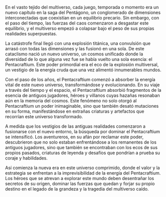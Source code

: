En el vasto tejido del multiverso, cada juego, temporada o momento era un nuevo capítulo en la saga del Pentágono, un conglomerado de dimensiones interconectadas que coexistían en un equilibrio precario. Sin embargo, con el paso del tiempo, las fuerzas del caos comenzaron a desgastar este equilibrio, y el multiverso empezó a colapsar bajo el peso de sus propias realidades superpuestas.

La catástrofe final llegó con una explosión titánica, una convulsión que arrasó con todas las dimensiones y las fusionó en una sola. De este cataclismo nació un nuevo universo, un cosmos unificado donde la diversidad de lo que alguna vez fue se había vuelto una sola esencia: el Pentacraftium. Este poder primordial era el eco de la explosión multiversal, un vestigio de la energía cruda que una vez alimentó innumerables mundos.

Con el paso de los años, el Pentacraftium comenzó a absorber la energía vital de este nuevo universo, transformándose y evolucionando. En su viaje a través del tiempo y el espacio, el Pentacraftium absorbió fragmentos de la esencia de antiguos jugadores, héroes y villanos cuyas hazañas resonaban aún en la memoria del cosmos. Este fenómeno no solo otorgó al Pentacraftium un poder inimaginable, sino que también desató mutaciones en su forma, manifestándose en extrañas criaturas y artefactos que recorrían este universo transformado.

A medida que los vestigios de las antiguas realidades comenzaron a fusionarse con el nuevo entorno, la búsqueda por dominar el Pentacraftium se intensificó. Los aventureros, en su afán por reclamar este poder, descubrieron que no solo estaban enfrentándose a los remanentes de los antiguos jugadores, sino que también se encontraban con los ecos de sus propios pasados, criaturas de leyenda y desafíos que pondrían a prueba su coraje y habilidades.

Así comienza la nueva era en este universo comprimido, donde el valor y la estrategia se enfrentan a la imprevisibilidad de la energía del Pentacraftium. Los héroes que se atrevan a explorar este mundo deben desentrañar los secretos de su origen, dominar las fuerzas que quedan y forjar su propio destino en el legado de la grandeza y la tragedia del multiverso caído.
